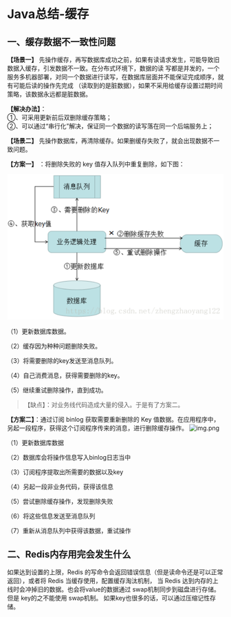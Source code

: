 # Java总结-缓存
## 一、缓存数据不一致性问题
**【场景一】** 先操作缓存，再写数据库成功之前，如果有读请求发生，可能导致旧数据入缓存，引发数据不一致。在分布式环境下，数据的读
写都是并发的，一个服务多机器部署，对同一个数据进行读写，在数据库层面并不能保证完成顺序，就有可能后读的操作先完成
（读取到的是脏数据），如果不采用给缓存设置过期时间策略，该数据永远都是脏数据。

**【解决办法】**：<br>
①、可采用更新前后双删除缓存策略；<br>
②、可以通过“串行化”解决，保证同一个数据的读写落在同一个后端服务上；

**【场景二】** 先操作数据库，再清除缓存。如果删缓存失败了，就会出现数据不一致问题。

**【方案一】** ：将删除失败的 key 值存入队列中重复删除，如下图：

![img.png](../assets/interview/cache-diff-one.png)

（1）更新数据库数据。

（2）缓存因为种种问题删除失败。

（3）将需要删除的key发送至消息队列。

（4）自己消费消息，获得需要删除的key。

（5）继续重试删除操作，直到成功。

> 【缺点】：对业务线代码造成大量的侵入。于是有了方案二。

**【方案二】**：通过订阅 binlog 获取需要重新删除的 Key 值数据。在应用程序中，另起一段程序，获得这个订阅程序传来的消息，进行删除缓存操作。
![img.png](/assets/interview/cache-diff-two.png)

（1）更新数据库数据

（2）数据库会将操作信息写入binlog日志当中

（3）订阅程序提取出所需要的数据以及key

（4）另起一段非业务代码，获得该信息

（5）尝试删除缓存操作，发现删除失败

（6）将这些信息发送至消息队列

（7）重新从消息队列中获得该数据，重试操作

## 二、Redis内存用完会发生什么

如果达到设置的上限，Redis 的写命令会返回错误信息（但是读命令还是可以正常返回），或者将 Redis 当缓存使用，配置缓存淘汰机制，
当 Redis 达到内存的上线时会冲掉旧的数据。也会将value的数据通过 swap机制同步到磁盘进行存储。但是 key的之不能使用 swap机制。
如果key也很多的话，可以通过压缩记性存储。
